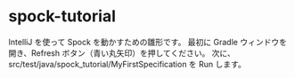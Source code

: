 # spock-tutorial

IntelliJ を使って Spock を動かすための雛形です。
最初に Gradle ウィンドウを開き、Refresh ボタン（青い丸矢印）を押してください。
次に、src/test/java/spock_tutorial/MyFirstSpecification を Run します。
